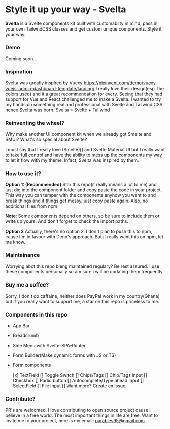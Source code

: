 # Style it up your way - Svelta

**Svelta** is a Svelte components kit built with customabilty in mind, 
pass in your own TailwndCSS classes and get custom unique components.
Style it your way.

### Demo

Coming soon...

### Inspiration
Svelta was greatly inspired by Vuexy https://pixinvent.com/demo/vuexy-vuejs-admin-dashboard-template/landing/ 
I really love their design(esp. the colors used) and it a great recommendation for every. Seeing that they had support for Vue and React challenged me to make a Svelta. I wanted to try my hands on something real and professional with Svelte and Tailwind CSS hence Svelta was born. Svelta = Svelte + Tailwind 

### Reinventing the wheel?
Why make another UI component kit when we already got Smelte and SMUI? What's so special about Svelte?

I must say that I really love (Smelte)[] and Svelte Material UI but I really want to take full control and have the ability to mess up the components my way to let it flow with my theme. Infact, Svelta was inspired by them.

### How to use it?
**Option 1: (Recommended)**
Star this repo(it really means a lot to me) and just dig into the component folder and copy paste the code in your project. This way you can temper with the components anyhow you want to and break things and if things get messy,  just copy paste again. Also, no additional files from npm

**Note**: Some components depend on others, so be sure to include them or write up yours. And don't forget to check the import paths.


**Option 2** Actually, there's no option 2. I don't plan to push this to npm, cause I'm in favour with Deno's approach. But if really want this on npm, let me know. 

### Maintainance
Worrying abot this repo bieng maintained regulary? Be rest assured. I use these components personally so am sure i will be updating them frequently. 

### Buy me a coffee?
Sorry, I don't do caffaine, neither does PayPal work in my country(Ghana) but if you really want to support me, a star on this repo is priceless to me.

### Components in this repo
- App Bar
- Breadcrumb
- Side Menu with Svelte-SPA-Router
- Form Builder(Make dynamic forms with JS or TS)
- Form components    
    
    [x] TextField
    [] Toggle Switch
    [] Chips/Tags
    [] Chip/Tags input
    [] Checkbox
    [] Radio button
    [] Autocomplete/Type ahead input
    [] SelectField
    [] File input
    [] Want more? Create an issue.

### Contribute?
PR's are welcomed. I love contributing to open source project cause i believe in a free world. The most important things in life are free. Want to invite me to your project, here is my email: parables95@gmail.com 